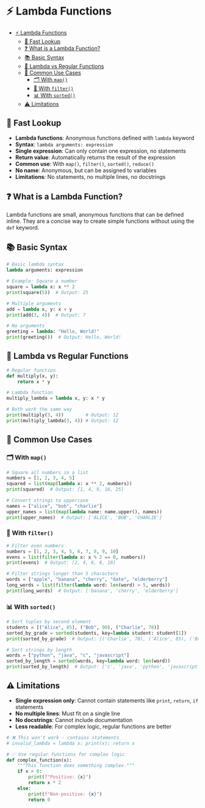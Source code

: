 # ⚡ Lambda Functions

- [⚡ Lambda Functions](#-lambda-functions)
  - [👀 Fast Lookup](#-fast-lookup)
  - [❓ What is a Lambda Function?](#-what-is-a-lambda-function)
  - [📚 Basic Syntax](#-basic-syntax)
  - [🔄 Lambda vs Regular Functions](#-lambda-vs-regular-functions)
  - [🎯 Common Use Cases](#-common-use-cases)
    - [🗂️ With `map()`](#️-with-map)
    - [🔽 With `filter()`](#-with-filter)
    - [📊 With `sorted()`](#-with-sorted)
  - [⚠️ Limitations](#️-limitations)

## 👀 Fast Lookup

- **Lambda functions**: Anonymous functions defined with `lambda` keyword
- **Syntax**: `lambda arguments: expression`
- **Single expression**: Can only contain one expression, no statements
- **Return value**: Automatically returns the result of the expression
- **Common use**: With `map()`, `filter()`, `sorted()`, `reduce()`
- **No name**: Anonymous, but can be assigned to variables
- **Limitations**: No statements, no multiple lines, no docstrings

## ❓ What is a Lambda Function?

Lambda functions are small, anonymous functions that can be defined inline. They are a concise way to create simple functions without using the `def` keyword.

## 📚 Basic Syntax

```python
# Basic lambda syntax
lambda arguments: expression

# Example: Square a number
square = lambda x: x ** 2
print(square(5))  # Output: 25

# Multiple arguments
add = lambda x, y: x + y
print(add(3, 4))  # Output: 7

# No arguments
greeting = lambda: "Hello, World!"
print(greeting())  # Output: Hello, World!
```

## 🔄 Lambda vs Regular Functions

```python
# Regular function
def multiply(x, y):
    return x * y

# Lambda function
multiply_lambda = lambda x, y: x * y

# Both work the same way
print(multiply(3, 4))        # Output: 12
print(multiply_lambda(3, 4)) # Output: 12
```

## 🎯 Common Use Cases

### 🗂️ With `map()`

```python
# Square all numbers in a list
numbers = [1, 2, 3, 4, 5]
squared = list(map(lambda x: x ** 2, numbers))
print(squared)  # Output: [1, 4, 9, 16, 25]

# Convert strings to uppercase
names = ["alice", "bob", "charlie"]
upper_names = list(map(lambda name: name.upper(), names))
print(upper_names)  # Output: ['ALICE', 'BOB', 'CHARLIE']
```

### 🔽 With `filter()`

```python
# Filter even numbers
numbers = [1, 2, 3, 4, 5, 6, 7, 8, 9, 10]
evens = list(filter(lambda x: x % 2 == 0, numbers))
print(evens)  # Output: [2, 4, 6, 8, 10]

# Filter strings longer than 5 characters
words = ["apple", "banana", "cherry", "date", "elderberry"]
long_words = list(filter(lambda word: len(word) > 5, words))
print(long_words)  # Output: ['banana', 'cherry', 'elderberry']
```

### 📊 With `sorted()`

```python
# Sort tuples by second element
students = [("Alice", 85), ("Bob", 90), ("Charlie", 78)]
sorted_by_grade = sorted(students, key=lambda student: student[1])
print(sorted_by_grade)  # Output: [('Charlie', 78), ('Alice', 85), ('Bob', 90)]

# Sort strings by length
words = ["python", "java", "c", "javascript"]
sorted_by_length = sorted(words, key=lambda word: len(word))
print(sorted_by_length)  # Output: ['c', 'java', 'python', 'javascript']
```

## ⚠️ Limitations

- **Single expression only**: Cannot contain statements like `print`, `return`, `if` statements
- **No multiple lines**: Must fit on a single line
- **No docstrings**: Cannot include documentation
- **Less readable**: For complex logic, regular functions are better

```python
# ❌ This won't work - contains statements
# invalid_lambda = lambda x: print(x); return x

# ✅ Use regular functions for complex logic
def complex_function(x):
    """This function does something complex."""
    if x > 0:
        print(f"Positive: {x}")
        return x * 2
    else:
        print(f"Non-positive: {x}")
        return 0
```

